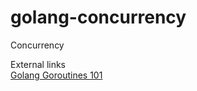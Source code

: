 # golang-concurrency
Concurrency


External links <br>
[Golang Goroutines 101](https://medium.com/inside-sumup/golang-goroutines-101-8e32e70a7410)
